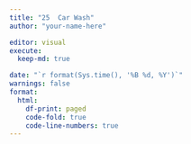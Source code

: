 ```yaml
---
title: "25  Car Wash"
author: "your-name-here"

editor: visual
execute:
  keep-md: true

date: "`r format(Sys.time(), '%B %d, %Y')`"
warnings: false
format:
  html:
    df-print: paged
    code-fold: true
    code-line-numbers: true
---
```

